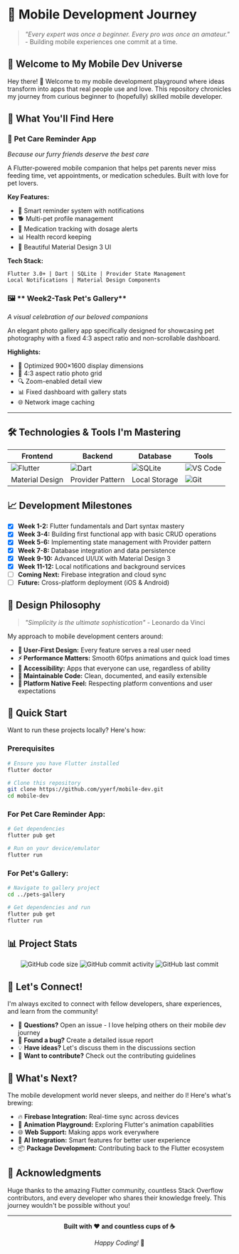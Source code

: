 # 📱 Mobile Development Journey

> *"Every expert was once a beginner. Every pro was once an amateur."* - Building mobile experiences one commit at a time.

## 🚀 Welcome to My Mobile Dev Universe

Hey there! 👋 Welcome to my mobile development playground where ideas transform into apps that real people use and love. This repository chronicles my journey from curious beginner to (hopefully) skilled mobile developer.

## 🎯 What You'll Find Here

### 🐾 **Pet Care Reminder App**
*Because our furry friends deserve the best care*

A Flutter-powered mobile companion that helps pet parents never miss feeding time, vet appointments, or medication schedules. Built with love for pet lovers.

**Key Features:**
- 📅 Smart reminder system with notifications
- 🐕 Multi-pet profile management
- 💊 Medication tracking with dosage alerts
- 📊 Health record keeping
- 🎨 Beautiful Material Design 3 UI

**Tech Stack:**
```
Flutter 3.0+ | Dart | SQLite | Provider State Management
Local Notifications | Material Design Components
```

### 🖼️ ** Week2-Task Pet's Gallery**
*A visual celebration of our beloved companions*

An elegant photo gallery app specifically designed for showcasing pet photography with a fixed 4:3 aspect ratio and non-scrollable dashboard.

**Highlights:**
- 📐 Optimized 900×1600 display dimensions
- 🎨 4:3 aspect ratio photo grid
- 🔍 Zoom-enabled detail view
- 📊 Fixed dashboard with gallery stats
- 🌐 Network image caching

---

## 🛠️ Technologies & Tools I'm Mastering

<div align="center">

| Frontend | Backend | Database | Tools |
|----------|---------|----------|-------|
| ![Flutter](https://img.shields.io/badge/Flutter-02569B?style=for-the-badge&logo=flutter&logoColor=white) | ![Dart](https://img.shields.io/badge/Dart-0175C2?style=for-the-badge&logo=dart&logoColor=white) | ![SQLite](https://img.shields.io/badge/SQLite-07405E?style=for-the-badge&logo=sqlite&logoColor=white) | ![VS Code](https://img.shields.io/badge/VS_Code-007ACC?style=for-the-badge&logo=visual-studio-code&logoColor=white) |
| Material Design | Provider Pattern | Local Storage | ![Git](https://img.shields.io/badge/Git-F05032?style=for-the-badge&logo=git&logoColor=white) |

</div>

## 📈 Development Milestones

- [x] **Week 1-2:** Flutter fundamentals and Dart syntax mastery
- [x] **Week 3-4:** Building first functional app with basic CRUD operations
- [x] **Week 5-6:** Implementing state management with Provider pattern
- [x] **Week 7-8:** Database integration and data persistence
- [x] **Week 9-10:** Advanced UI/UX with Material Design 3
- [x] **Week 11-12:** Local notifications and background services
- [ ] **Coming Next:** Firebase integration and cloud sync
- [ ] **Future:** Cross-platform deployment (iOS & Android)

## 🎨 Design Philosophy

> *"Simplicity is the ultimate sophistication"* - Leonardo da Vinci

My approach to mobile development centers around:

- **👤 User-First Design:** Every feature serves a real user need
- **⚡ Performance Matters:** Smooth 60fps animations and quick load times
- **🎯 Accessibility:** Apps that everyone can use, regardless of ability
- **🔧 Maintainable Code:** Clean, documented, and easily extensible
- **📱 Platform Native Feel:** Respecting platform conventions and user expectations

## 🚦 Quick Start

Want to run these projects locally? Here's how:

### Prerequisites
```bash
# Ensure you have Flutter installed
flutter doctor

# Clone this repository
git clone https://github.com/yyerf/mobile-dev.git
cd mobile-dev
```

### For Pet Care Reminder App:
```bash
# Get dependencies
flutter pub get

# Run on your device/emulator
flutter run
```

### For Pet's Gallery:
```bash
# Navigate to gallery project
cd ../pets-gallery

# Get dependencies and run
flutter pub get
flutter run
```

## 📊 Project Stats

<div align="center">

![GitHub code size](https://img.shields.io/github/languages/code-size/yyerf/mobile-dev?style=flat-square)
![GitHub commit activity](https://img.shields.io/github/commit-activity/m/yyerf/mobile-dev?style=flat-square)
![GitHub last commit](https://img.shields.io/github/last-commit/yyerf/mobile-dev?style=flat-square)

</div>

## 🤝 Let's Connect!

I'm always excited to connect with fellow developers, share experiences, and learn from the community!

- 💬 **Questions?** Open an issue - I love helping others on their mobile dev journey
- 🐛 **Found a bug?** Create a detailed issue report
- 💡 **Have ideas?** Let's discuss them in the discussions section
- 🤝 **Want to contribute?** Check out the contributing guidelines

## 🎯 What's Next?

The mobile development world never sleeps, and neither do I! Here's what's brewing:

- 🔥 **Firebase Integration:** Real-time sync across devices
- 🎵 **Animation Playground:** Exploring Flutter's animation capabilities
- 🌐 **Web Support:** Making apps work everywhere
- 🤖 **AI Integration:** Smart features for better user experience
- 📦 **Package Development:** Contributing back to the Flutter ecosystem

## 💝 Acknowledgments

Huge thanks to the amazing Flutter community, countless Stack Overflow contributors, and every developer who shares their knowledge freely. This journey wouldn't be possible without you!

---

<div align="center">

**Built with ❤️ and countless cups of ☕**

*Happy Coding!* 🚀

</div>